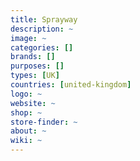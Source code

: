 ```yaml
---
title: Sprayway
description: ~
image: ~
categories: []
brands: []
purposes: []
types: [UK]
countries: [united-kingdom]
logo: ~
website: ~
shop: ~
store-finder: ~
about: ~
wiki: ~
---
```

